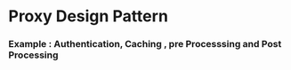 # Proxy Design Pattern

### Example : Authentication, Caching , pre Processsing and Post Processing  
